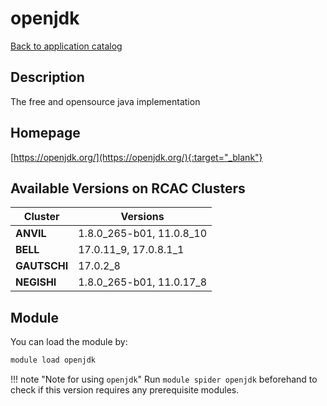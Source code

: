 # openjdk

[Back to application catalog](../app_catalog.md)

## Description

The free and opensource java implementation

## Homepage

[https://openjdk.org/](https://openjdk.org/){:target="_blank"}

## Available Versions on RCAC Clusters

|Cluster|Versions|
|---|---|
**ANVIL**|1.8.0_265-b01, 11.0.8_10
**BELL**|17.0.11_9, 17.0.8.1_1
**GAUTSCHI**|17.0.2_8
**NEGISHI**|1.8.0_265-b01, 11.0.17_8

## Module

You can load the module by:

```bash
module load openjdk
```

!!! note "Note for using `openjdk`"
    Run `module spider openjdk` beforehand to check if this version requires any prerequisite modules.
